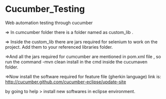 # Cucumber_Testing
Web automation testing through cucumber
    
  => In cumcumber folder there is a folder named as custom_lib .
  
  
  => Inside the custom_lib there are jars required for selenium to work on the project. Add them to your referenced libraries folder.
  
  
  =>And all the jars required for cumcumber are mentioned in pom.xml file ,  so run the command -mvn clean install in the cmd inside the       cucumaven folder.
  
  
  =>Now install the software required for feature file (gherkin language) link is:  http://cucumber.github.com/cucumber-eclipse/update-site

by going to help > install new softwares in eclipse environment.
